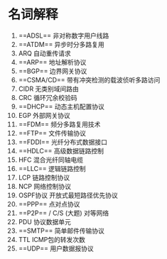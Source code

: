# 名词解释
 1. ==ADSL==
非对称数字用户线路
 2. ==ATDM==
异步时分多路复用
 3. ARQ
自动重传请求
 4. ==ARP==
地址解析协议
 5. ==BGP==
边界网关协议
 7. ==CSMA/CD==
带有冲突检测的载波侦听多路访问
 8. CIDR
无类别域间路由
 9. CRC
循环冗余校验码
 10. ==DHCP==
动态主机配置协议
 11. EGP
外部网关协议
 12. ==FDM==
频分多路复用技术
 13. ==FTP==
文件传输协议
 14. ==FDDI==
光纤分布式数据接口
 15. ==HDLC==
高级数据链路控制
 16. HFC
混合光纤同轴电缆
 17. ==LLC== 
逻辑链路控制
 18. LCP
链路控制协议
 19. NCP
网络控制协议
 20. OSPF协议
开放式最短路径优先协议
 21. ==PPP==
点对点协议
 22. ==P2P== / C/S (大题)
对等网络
 23. PDU
协议数据单元
 24. ==SMTP==
简单邮件传输协议
 25. TTL
ICMP包的转发次数
 26. ==UDP==
用户数据报协议



